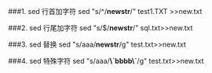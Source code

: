 ###1. sed 行首加字符
sed "s/^/**newstr**/" test1.TXT >>new.txt

###2. sed 行尾加字符
sed "s/$/**newstr**/" sql.txt>>new.txt

###3. sed 替换
sed "s/aaa/**newstr**/g" test.txt>>new.txt

###4. sed 特殊字符
sed "s/aaa/**\\\`bbbb\\\`**/g" test.txt>>new.txt
